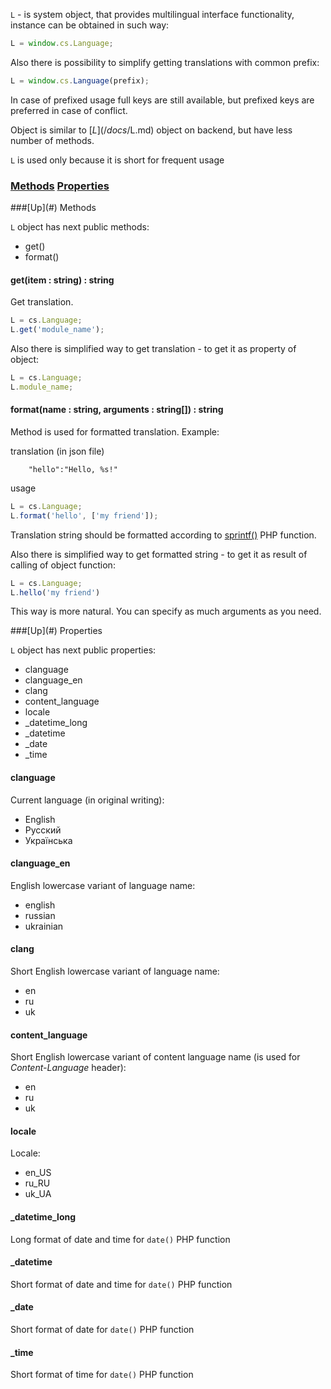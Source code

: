 `L` - is system object, that provides multilingual interface functionality, instance can be obtained in such way:
```javascript
L = window.cs.Language;
```
Also there is possibility to simplify getting translations with common prefix:
```javascript
L = window.cs.Language(prefix);
```
In case of prefixed usage full keys are still available, but prefixed keys are preferred in case of conflict.

Object is similar to [$L](/docs/$L.md) object on backend, but have less number of methods.

`L` is used only because it is short for frequent usage

### [Methods](#methods) [Properties](#properties)

<a name="methods" />
###[Up](#) Methods

`L` object has next public methods:
* get()
* format()

#### get(item : string) : string
Get translation.
```javascript
L = cs.Language;
L.get('module_name');
```

Also there is simplified way to get translation - to get it as property of object:
```javascript
L = cs.Language;
L.module_name;
```

#### format(name : string, arguments : string[]) : string
Method is used for formatted translation. Example:

translation (in json file)
```
    "hello":"Hello, %s!"
```
usage
```javascript
L = cs.Language;
L.format('hello', ['my friend']);
```

Translation string should be formatted according to [sprintf()](http://www.php.net/manual/en/function.sprintf.php) PHP function.

Also there is simplified way to get formatted string - to get it as result of calling of object function:
```javascript
L = cs.Language;
L.hello('my friend')
```

This way is more natural. You can specify as much arguments as you need.

<a name="properties" />
###[Up](#) Properties

`L` object has next public properties:

* clanguage
* clanguage_en
* clang
* content_language
* locale
* _datetime_long
* _datetime
* _date
* _time

#### clanguage
Current language (in original writing):
* English
* Русский
* Українська

#### clanguage_en
English lowercase variant of language name:
* english
* russian
* ukrainian

#### clang
Short English lowercase variant of language name:
* en
* ru
* uk

#### content_language
Short English lowercase variant of content language name (is used for *Content-Language* header):
* en
* ru
* uk

#### locale
Locale:
* en_US
* ru_RU
* uk_UA

#### _datetime_long
Long format of date and time for `date()` PHP function

#### _datetime
Short format of date and time for `date()` PHP function

#### _date
Short format of date for `date()` PHP function

#### _time
Short format of time for `date()` PHP function
